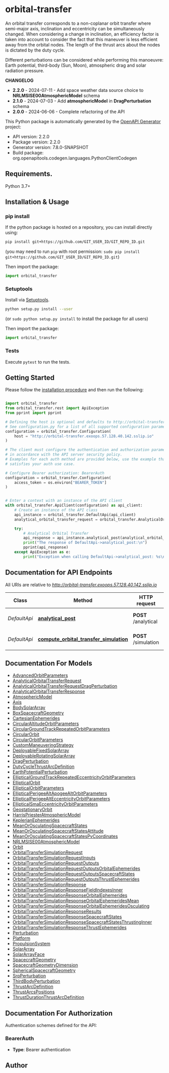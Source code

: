 # orbital-transfer
An orbital transfer corresponds to a non-coplanar orbit transfer where semi-major axis, inclination and eccentricity can be simultaneously changed. 
When considering a change in inclination, an efficiency factor is taken into account to consider the fact that this maneuver is 
less efficient away from the orbital nodes. The length of the thrust arcs about the nodes is dictated by the duty cycle. 

Different perturbations can be considered while performing this manoeuvre: Earth potential, third-body (Sun, Moon), atmospheric drag 
and solar radiation pressure. 

<b>CHANGELOG</b>
<ul>
  <li><b>2.2.0</b> - 2024-07-11 - Add space weather data source choice to <b>NRLMSISE00AtmosphericModel</b> schema</li>
  <li><b>2.1.0</b> - 2024-07-03 - Add <b>atmosphericModel</b> in <b>DragPerturbation</b> schema</li>
  <li><b>2.0.0</b> - 2024-06-06 - Complete refactoring of the API</li>
</ul>


This Python package is automatically generated by the [OpenAPI Generator](https://openapi-generator.tech) project:

- API version: 2.2.0
- Package version: 2.2.0
- Generator version: 7.8.0-SNAPSHOT
- Build package: org.openapitools.codegen.languages.PythonClientCodegen

## Requirements.

Python 3.7+

## Installation & Usage
### pip install

If the python package is hosted on a repository, you can install directly using:

```sh
pip install git+https://github.com/GIT_USER_ID/GIT_REPO_ID.git
```
(you may need to run `pip` with root permission: `sudo pip install git+https://github.com/GIT_USER_ID/GIT_REPO_ID.git`)

Then import the package:
```python
import orbital_transfer
```

### Setuptools

Install via [Setuptools](http://pypi.python.org/pypi/setuptools).

```sh
python setup.py install --user
```
(or `sudo python setup.py install` to install the package for all users)

Then import the package:
```python
import orbital_transfer
```

### Tests

Execute `pytest` to run the tests.

## Getting Started

Please follow the [installation procedure](#installation--usage) and then run the following:

```python

import orbital_transfer
from orbital_transfer.rest import ApiException
from pprint import pprint

# Defining the host is optional and defaults to http://orbital-transfer.exoops.57.128.40.142.sslip.io
# See configuration.py for a list of all supported configuration parameters.
configuration = orbital_transfer.Configuration(
    host = "http://orbital-transfer.exoops.57.128.40.142.sslip.io"
)

# The client must configure the authentication and authorization parameters
# in accordance with the API server security policy.
# Examples for each auth method are provided below, use the example that
# satisfies your auth use case.

# Configure Bearer authorization: BearerAuth
configuration = orbital_transfer.Configuration(
    access_token = os.environ["BEARER_TOKEN"]
)


# Enter a context with an instance of the API client
with orbital_transfer.ApiClient(configuration) as api_client:
    # Create an instance of the API class
    api_instance = orbital_transfer.DefaultApi(api_client)
    analytical_orbital_transfer_request = orbital_transfer.AnalyticalOrbitalTransferRequest() # AnalyticalOrbitalTransferRequest | 

    try:
        # Analytical Orbital Transfer
        api_response = api_instance.analytical_post(analytical_orbital_transfer_request)
        print("The response of DefaultApi->analytical_post:\n")
        pprint(api_response)
    except ApiException as e:
        print("Exception when calling DefaultApi->analytical_post: %s\n" % e)

```

## Documentation for API Endpoints

All URIs are relative to *http://orbital-transfer.exoops.57.128.40.142.sslip.io*

Class | Method | HTTP request | Description
------------ | ------------- | ------------- | -------------
*DefaultApi* | [**analytical_post**](docs/DefaultApi.md#analytical_post) | **POST** /analytical | Analytical Orbital Transfer
*DefaultApi* | [**compute_orbital_transfer_simulation**](docs/DefaultApi.md#compute_orbital_transfer_simulation) | **POST** /simulation | Orbital transfer simulation


## Documentation For Models

 - [AdvancedOrbitParameters](docs/AdvancedOrbitParameters.md)
 - [AnalyticalOrbitalTransferRequest](docs/AnalyticalOrbitalTransferRequest.md)
 - [AnalyticalOrbitalTransferRequestDragPerturbation](docs/AnalyticalOrbitalTransferRequestDragPerturbation.md)
 - [AnalyticalOrbitalTransferResponse](docs/AnalyticalOrbitalTransferResponse.md)
 - [AtmosphericModel](docs/AtmosphericModel.md)
 - [Axis](docs/Axis.md)
 - [BodySolarArray](docs/BodySolarArray.md)
 - [BoxSpacecraftGeometry](docs/BoxSpacecraftGeometry.md)
 - [CartesianEphemerides](docs/CartesianEphemerides.md)
 - [CircularAltitudeOrbitParameters](docs/CircularAltitudeOrbitParameters.md)
 - [CircularGroundTrackRepeatedOrbitParameters](docs/CircularGroundTrackRepeatedOrbitParameters.md)
 - [CircularOrbit](docs/CircularOrbit.md)
 - [CircularOrbitParameters](docs/CircularOrbitParameters.md)
 - [CustomManeuveringStrategy](docs/CustomManeuveringStrategy.md)
 - [DeployableFixedSolarArray](docs/DeployableFixedSolarArray.md)
 - [DeployableRotatingSolarArray](docs/DeployableRotatingSolarArray.md)
 - [DragPerturbation](docs/DragPerturbation.md)
 - [DutyCycleThrustArcDefinition](docs/DutyCycleThrustArcDefinition.md)
 - [EarthPotentialPerturbation](docs/EarthPotentialPerturbation.md)
 - [EllipticalGroundTrackRepeatedEccentricityOrbitParameters](docs/EllipticalGroundTrackRepeatedEccentricityOrbitParameters.md)
 - [EllipticalOrbit](docs/EllipticalOrbit.md)
 - [EllipticalOrbitParameters](docs/EllipticalOrbitParameters.md)
 - [EllipticalPerigeeAltApogeeAltOrbitParameters](docs/EllipticalPerigeeAltApogeeAltOrbitParameters.md)
 - [EllipticalPerigeeAltEccentricityOrbitParameters](docs/EllipticalPerigeeAltEccentricityOrbitParameters.md)
 - [EllipticalSmaEccentricityOrbitParameters](docs/EllipticalSmaEccentricityOrbitParameters.md)
 - [GeostationaryOrbit](docs/GeostationaryOrbit.md)
 - [HarrisPriesterAtmosphericModel](docs/HarrisPriesterAtmosphericModel.md)
 - [KeplerianEphemerides](docs/KeplerianEphemerides.md)
 - [MeanOrOsculatingSpacecraftStates](docs/MeanOrOsculatingSpacecraftStates.md)
 - [MeanOrOsculatingSpacecraftStatesAttitude](docs/MeanOrOsculatingSpacecraftStatesAttitude.md)
 - [MeanOrOsculatingSpacecraftStatesPvCoordinates](docs/MeanOrOsculatingSpacecraftStatesPvCoordinates.md)
 - [NRLMSISE00AtmosphericModel](docs/NRLMSISE00AtmosphericModel.md)
 - [Orbit](docs/Orbit.md)
 - [OrbitalTransferSimulationRequest](docs/OrbitalTransferSimulationRequest.md)
 - [OrbitalTransferSimulationRequestInputs](docs/OrbitalTransferSimulationRequestInputs.md)
 - [OrbitalTransferSimulationRequestOutputs](docs/OrbitalTransferSimulationRequestOutputs.md)
 - [OrbitalTransferSimulationRequestOutputsOrbitalEphemerides](docs/OrbitalTransferSimulationRequestOutputsOrbitalEphemerides.md)
 - [OrbitalTransferSimulationRequestOutputsSpacecraftStates](docs/OrbitalTransferSimulationRequestOutputsSpacecraftStates.md)
 - [OrbitalTransferSimulationRequestOutputsThrustEphemerides](docs/OrbitalTransferSimulationRequestOutputsThrustEphemerides.md)
 - [OrbitalTransferSimulationResponse](docs/OrbitalTransferSimulationResponse.md)
 - [OrbitalTransferSimulationResponseFieldIndexesInner](docs/OrbitalTransferSimulationResponseFieldIndexesInner.md)
 - [OrbitalTransferSimulationResponseOrbitalEphemerides](docs/OrbitalTransferSimulationResponseOrbitalEphemerides.md)
 - [OrbitalTransferSimulationResponseOrbitalEphemeridesMean](docs/OrbitalTransferSimulationResponseOrbitalEphemeridesMean.md)
 - [OrbitalTransferSimulationResponseOrbitalEphemeridesOsculating](docs/OrbitalTransferSimulationResponseOrbitalEphemeridesOsculating.md)
 - [OrbitalTransferSimulationResponseResults](docs/OrbitalTransferSimulationResponseResults.md)
 - [OrbitalTransferSimulationResponseSpacecraftStates](docs/OrbitalTransferSimulationResponseSpacecraftStates.md)
 - [OrbitalTransferSimulationResponseSpacecraftStatesThrustingInner](docs/OrbitalTransferSimulationResponseSpacecraftStatesThrustingInner.md)
 - [OrbitalTransferSimulationResponseThrustEphemerides](docs/OrbitalTransferSimulationResponseThrustEphemerides.md)
 - [Perturbation](docs/Perturbation.md)
 - [Platform](docs/Platform.md)
 - [PropulsionSystem](docs/PropulsionSystem.md)
 - [SolarArray](docs/SolarArray.md)
 - [SolarArrayFace](docs/SolarArrayFace.md)
 - [SpacecraftGeometry](docs/SpacecraftGeometry.md)
 - [SpacecraftGeometryDimension](docs/SpacecraftGeometryDimension.md)
 - [SphericalSpacecraftGeometry](docs/SphericalSpacecraftGeometry.md)
 - [SrpPerturbation](docs/SrpPerturbation.md)
 - [ThirdBodyPerturbation](docs/ThirdBodyPerturbation.md)
 - [ThrustArcDefinition](docs/ThrustArcDefinition.md)
 - [ThrustArcsPositions](docs/ThrustArcsPositions.md)
 - [ThrustDurationThrustArcDefinition](docs/ThrustDurationThrustArcDefinition.md)


<a id="documentation-for-authorization"></a>
## Documentation For Authorization


Authentication schemes defined for the API:
<a id="BearerAuth"></a>
### BearerAuth

- **Type**: Bearer authentication


## Author




